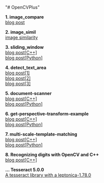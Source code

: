 "# OpenCVPlus"
<p>
<b> 1. image_compare	</b><br>
<a href="https://blog.naver.com/tommybee/221880102318"> blog post </a>
<p>
<b>2. image_simil	</b><br>
<a href="https://blog.naver.com/tommybee/221883175671"> image similarity </a>
<p>
<b>3. sliding_window	</b><br>
<a href="https://blog.naver.com/tommybee/221869366375"> blog post[C++] </a> <br>
<a href="https://blog.naver.com/tommybee/221871179531"> blog post[Python] </a><br>
<p>
<b>4. detect_text_area	</b><br>
<a href="https://blog.naver.com/tommybee/221828026550"> blog post[1] </a><br>
<a href="https://blog.naver.com/tommybee/221829618641"> blog post[2] </a><br>
<a href="https://blog.naver.com/tommybee/221831109817"> blog post[3] </a><br>
<p>
<b>5. document-scanner	</b><br>
<a href="https://blog.naver.com/tommybee/221927723393"> blog post[C++] </a><br>
<a href="https://blog.naver.com/tommybee/221925606566"> blog post[Python] </a><br>
<p>
<b>6. get-perspective-transform-example	</b><br>
<a href="https://blog.naver.com/tommybee/221923484378"> blog post[C++] </a><br>
<a href="https://blog.naver.com/tommybee/221923053442"> blog post[Python] </a><br>
<p>
<b>7. multi-scale-template-matching	</b><br>
<a href="https://blog.naver.com/tommybee/221914090637"> blog post[C++] </a><br>
<a href="https://blog.naver.com/tommybee/221906750991"> blog post[Python] </a><br>
  <p>
<b>8. Recognizing digits with OpenCV and C++	</b><br>
<a href="https://blog.naver.com/tommybee/221957997624"> blog post[C++] </a>
    
<b>... Tesseract 5.0.0	</b><br>
<a href="https://blog.naver.com/tommybee/221992479454"> A tesseract library with a leptonica-1.78.0 </a>

